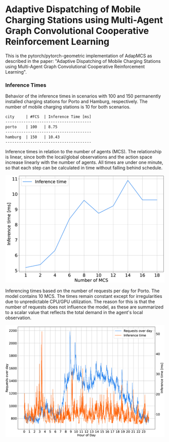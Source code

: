 # Adaptive Dispatching of Mobile Charging Stations using Multi-Agent Graph Convolutional Cooperative Reinforcement Learning
This is the pytorch/pytorch-geometric implementation of AdapMCS as described in the paper: "Adaptive Dispatching of Mobile Charging Stations using Multi-Agent Graph Convolutional Cooperative Reinforcement Learning".

<h3>Inference Times</h3>

Behavior of the inference times in scenarios with 100 and 150 permanently installed charging stations for Porto and Hamburg, respectively. The number of mobile charging stations is 10 for both scenarios.

```
city 	 | #FCS  | Inference Time [ms]
--------------------------------------
porto 	 | 100 	 | 8.75 
--------------------------------------
hamburg	 | 150 	 | 10.43 
--------------------------------------
```

Inference times in relation to the number of agents (MCS). The relationship is linear, since both the local/global observations and the action space increase linearly with the number of agents. All times are under one minute, so that each step can be calculated in time without falling behind schedule.

![Inference times in milliseconds with increasing number of MCS.](/assets/Inference_Time_Per_MCS.png)

Inferencing times based on the number of requests per day for Porto. The model contains 10 MCS. The times remain constant except for irregularities due to unpredictable CPU/GPU utilization. The reason for this is that the number of requests does not influence the model, as these are summarized to a scalar value that reflects the total demand in the agent's local observation.

![Inference times in milliseconds over the course of the day with varying demand requests.](/assets/Inference_Time_Per_Requests.png)

